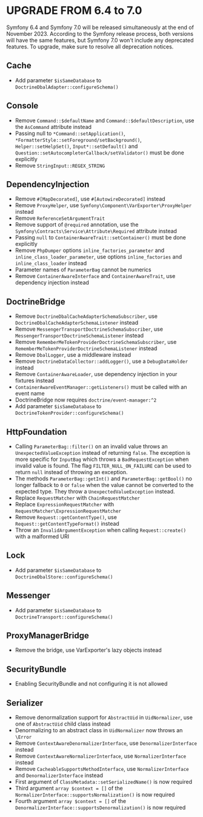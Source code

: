 UPGRADE FROM 6.4 to 7.0
=======================

Symfony 6.4 and Symfony 7.0 will be released simultaneously at the end of November 2023. According to the Symfony
release process, both versions will have the same features, but Symfony 7.0 won't include any deprecated features.
To upgrade, make sure to resolve all deprecation notices.

Cache
-----

 * Add parameter `$isSameDatabase` to `DoctrineDbalAdapter::configureSchema()`

Console
-------

 * Remove `Command::$defaultName` and `Command::$defaultDescription`, use the `AsCommand` attribute instead
 * Passing null to `*Command::setApplication()`, `*FormatterStyle::setForeground/setBackground()`, `Helper::setHelpSet()`, `Input*::setDefault()` and `Question::setAutocompleterCallback/setValidator()` must be done explicitly
 * Remove `StringInput::REGEX_STRING`

DependencyInjection
-------------------

 * Remove `#[MapDecorated]`, use `#[AutowireDecorated]` instead
 * Remove `ProxyHelper`, use `Symfony\Component\VarExporter\ProxyHelper` instead
 * Remove `ReferenceSetArgumentTrait`
 * Remove support of `@required` annotation, use the `Symfony\Contracts\Service\Attribute\Required` attribute instead
 * Passing `null` to `ContainerAwareTrait::setContainer()` must be done explicitly
 * Remove `PhpDumper` options `inline_factories_parameter` and `inline_class_loader_parameter`, use options `inline_factories` and `inline_class_loader` instead
 * Parameter names of `ParameterBag` cannot be numerics
 * Remove `ContainerAwareInterface` and `ContainerAwareTrait`, use dependency injection instead

DoctrineBridge
--------------

 * Remove `DoctrineDbalCacheAdapterSchemaSubscriber`, use `DoctrineDbalCacheAdapterSchemaListener` instead
 * Remove `MessengerTransportDoctrineSchemaSubscriber`, use `MessengerTransportDoctrineSchemaListener` instead
 * Remove `RememberMeTokenProviderDoctrineSchemaSubscriber`, use `RememberMeTokenProviderDoctrineSchemaListener` instead
 * Remove `DbalLogger`, use a middleware instead
 * Remove `DoctrineDataCollector::addLogger()`, use a `DebugDataHolder` instead
 * Remove `ContainerAwareLoader`, use dependency injection in your fixtures instead
 * `ContainerAwareEventManager::getListeners()` must be called with an event name
 * DoctrineBridge now requires `doctrine/event-manager:^2`
 * Add parameter `$isSameDatabase` to `DoctrineTokenProvider::configureSchema()`

HttpFoundation
--------------

 * Calling `ParameterBag::filter()` on an invalid value throws an `UnexpectedValueException` instead of returning `false`.
   The exception is more specific for `InputBag` which throws a `BadRequestException` when invalid value is found.
   The flag `FILTER_NULL_ON_FAILURE` can be used to return `null` instead of throwing an exception.
 * The methods `ParameterBag::getInt()` and `ParameterBag::getBool()` no longer fallback to `0` or `false`
   when the value cannot be converted to the expected type. They throw a `UnexpectedValueException` instead.
 * Replace `RequestMatcher` with `ChainRequestMatcher`
 * Replace `ExpressionRequestMatcher` with `RequestMatcher\ExpressionRequestMatcher`
 * Remove `Request::getContentType()`, use `Request::getContentTypeFormat()` instead
 * Throw an `InvalidArgumentException` when calling `Request::create()` with a malformed URI

Lock
----

 * Add parameter `$isSameDatabase` to `DoctrineDbalStore::configureSchema()`

Messenger
---------

 * Add parameter `$isSameDatabase` to `DoctrineTransport::configureSchema()`

ProxyManagerBridge
------------------

 * Remove the bridge, use VarExporter's lazy objects instead

SecurityBundle
--------------

 * Enabling SecurityBundle and not configuring it is not allowed

Serializer
----------

 * Remove denormalization support for `AbstractUid` in `UidNormalizer`, use one of `AbstractUid` child class instead
 * Denormalizing to an abstract class in `UidNormalizer` now throws an `\Error`
 * Remove `ContextAwareDenormalizerInterface`, use `DenormalizerInterface` instead
 * Remove `ContextAwareNormalizerInterface`, use `NormalizerInterface` instead
 * Remove `CacheableSupportsMethodInterface`, use `NormalizerInterface` and `DenormalizerInterface` instead
 * First argument of `ClassMetadata::setSerializedName()` is now required
 * Third argument `array $context = []` of the `NormalizerInterface::supportsNormalization()` is now required
 * Fourth argument `array $context = []` of the `DenormalizerInterface::supportsDenormalization()` is now required

